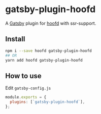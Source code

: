 # gatsby-plugin-hoofd

A [Gatsby](https://github.com/gatsbyjs/gatsby) plugin for [hoofd](https://github.com/JoviDeCroock/hoofd) with ssr-support.

## Install

```sh
npm i --save hoofd gatsby-plugin-hoofd
## OR
yarn add hoofd gatsby-plugin-hoofd
```

## How to use

Edit `gatsby-config.js`

```js
module.exports = {
  plugins: [`gatsby-plugin-hoofd`],
};
```
